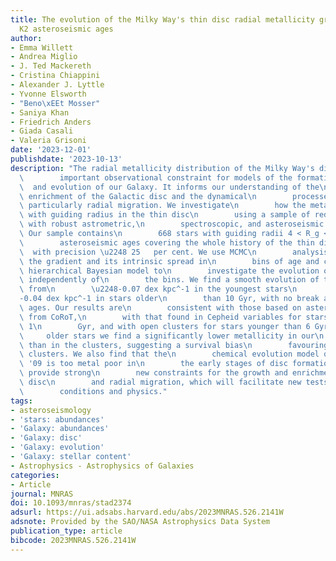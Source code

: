 ```yaml
---
title: The evolution of the Milky Way's thin disc radial metallicity gradient with
  K2 asteroseismic ages
author:
- Emma Willett
- Andrea Miglio
- J. Ted Mackereth
- Cristina Chiappini
- Alexander J. Lyttle
- Yvonne Elsworth
- "Beno\xEEt Mosser"
- Saniya Khan
- Friedrich Anders
- Giada Casali
- Valeria Grisoni
date: '2023-12-01'
publishdate: '2023-10-13'
description: "The radial metallicity distribution of the Milky Way's disc is an\n\
  \        important observational constraint for models of the formation\n      \
  \  and evolution of our Galaxy. It informs our understanding of the\n        chemical\
  \ enrichment of the Galactic disc and the dynamical\n        processes therein,\
  \ particularly radial migration. We investigate\n        how the metallicity changes\
  \ with guiding radius in the thin disc\n        using a sample of red giant stars\
  \ with robust astrometric,\n        spectroscopic, and asteroseismic parameters.\
  \ Our sample contains\n        668 stars with guiding radii 4 < R_g < 11 kpc and\n\
  \        asteroseismic ages covering the whole history of the thin disc\n      \
  \  with precision \u2248 25   per cent. We use MCMC\n        analysis to measure\
  \ the gradient and its intrinsic spread in\n        bins of age and construct a\
  \ hierarchical Bayesian model to\n        investigate the evolution of these parameters\
  \ independently of\n        the bins. We find a smooth evolution of the gradient\
  \ from\n        \u2248-0.07 dex kpc^-1 in the youngest stars\n        to \u2248\
  -0.04 dex kpc^-1 in stars older\n        than 10 Gyr, with no break at intermediate\
  \ ages. Our results are\n        consistent with those based on asteroseismic ages\
  \ from CoRoT,\n        with that found in Cepheid variables for stars younger than\
  \ 1\n        Gyr, and with open clusters for stars younger than 6 Gyr. For\n   \
  \     older stars we find a significantly lower metallicity in our\n        sample\
  \ than in the clusters, suggesting a survival bias\n        favouring more metal-rich\
  \ clusters. We also find that the\n        chemical evolution model of Chiappini\
  \ '09 is too metal poor in\n        the early stages of disc formation. Our results\
  \ provide strong\n        new constraints for the growth and enrichment of the thin\
  \ disc\n        and radial migration, which will facilitate new tests of model\n\
  \        conditions and physics."
tags:
- asteroseismology
- 'stars: abundances'
- 'Galaxy: abundances'
- 'Galaxy: disc'
- 'Galaxy: evolution'
- 'Galaxy: stellar content'
- Astrophysics - Astrophysics of Galaxies
categories:
- Article
journal: MNRAS
doi: 10.1093/mnras/stad2374
adsurl: https://ui.adsabs.harvard.edu/abs/2023MNRAS.526.2141W
adsnote: Provided by the SAO/NASA Astrophysics Data System
publication_type: article
bibcode: 2023MNRAS.526.2141W
---
```

